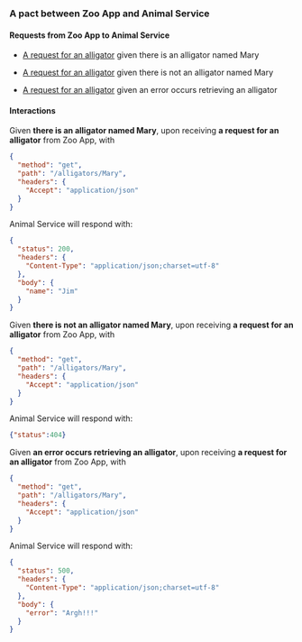 ### A pact between Zoo App and Animal Service

#### Requests from Zoo App to Animal Service

* [A request for an alligator](#a_request_for_an_alligator_given_there_is_an_alligator_named_Mary) given there is an alligator named Mary

* [A request for an alligator](#a_request_for_an_alligator_given_there_is_not_an_alligator_named_Mary) given there is not an alligator named Mary

* [A request for an alligator](#a_request_for_an_alligator_given_an_error_occurs_retrieving_an_alligator) given an error occurs retrieving an alligator

#### Interactions

<a name="a_request_for_an_alligator_given_there_is_an_alligator_named_Mary"></a>
Given **there is an alligator named Mary**, upon receiving **a request for an alligator** from Zoo App, with
```json
{
  "method": "get",
  "path": "/alligators/Mary",
  "headers": {
    "Accept": "application/json"
  }
}
```
Animal Service will respond with:
```json
{
  "status": 200,
  "headers": {
    "Content-Type": "application/json;charset=utf-8"
  },
  "body": {
    "name": "Jim"
  }
}
```
<a name="a_request_for_an_alligator_given_there_is_not_an_alligator_named_Mary"></a>
Given **there is not an alligator named Mary**, upon receiving **a request for an alligator** from Zoo App, with
```json
{
  "method": "get",
  "path": "/alligators/Mary",
  "headers": {
    "Accept": "application/json"
  }
}
```
Animal Service will respond with:
```json
{"status":404}
```
<a name="a_request_for_an_alligator_given_an_error_occurs_retrieving_an_alligator"></a>
Given **an error occurs retrieving an alligator**, upon receiving **a request for an alligator** from Zoo App, with
```json
{
  "method": "get",
  "path": "/alligators/Mary",
  "headers": {
    "Accept": "application/json"
  }
}
```
Animal Service will respond with:
```json
{
  "status": 500,
  "headers": {
    "Content-Type": "application/json;charset=utf-8"
  },
  "body": {
    "error": "Argh!!!"
  }
}
```
